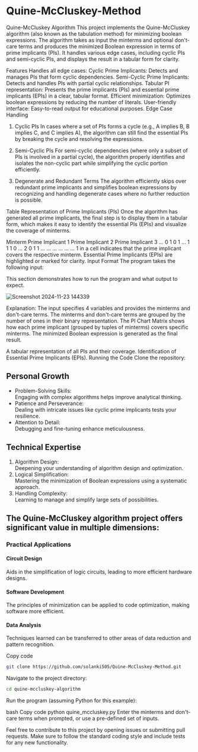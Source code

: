 # Quine-McCluskey-Method
Quine-McCluskey Algorithm
This project implements the Quine-McCluskey algorithm (also known as the tabulation method) for minimizing boolean expressions. The algorithm takes as input the minterms and optional don't-care terms and produces the minimized Boolean expression in terms of prime implicants (PIs). It handles various edge cases, including cyclic PIs and semi-cyclic PIs, and displays the result in a tabular form for clarity.

Features
Handles all edge cases:
Cyclic Prime Implicants: Detects and manages PIs that form cyclic dependencies.
Semi-Cyclic Prime Implicants: Detects and handles PIs with partial cyclic relationships.
Tabular PI representation: Presents the prime implicants (PIs) and essential prime implicants (EPIs) in a clear, tabular format.
Efficient minimization: Optimizes boolean expressions by reducing the number of literals.
User-friendly interface: Easy-to-read output for educational purposes.
Edge Case Handling
1. Cyclic PIs
In cases where a set of PIs forms a cycle (e.g., A implies B, B implies C, and C implies A), the algorithm can still find the essential PIs by breaking the cycle and resolving the expressions.

2. Semi-Cyclic PIs
For semi-cyclic dependencies (where only a subset of PIs is involved in a partial cycle), the algorithm properly identifies and isolates the non-cyclic part while simplifying the cyclic portion efficiently.

3. Degenerate and Redundant Terms
The algorithm efficiently skips over redundant prime implicants and simplifies boolean expressions by recognizing and handling degenerate cases where no further reduction is possible.

Table Representation of Prime Implicants (PIs)
Once the algorithm has generated all prime implicants, the final step is to display them in a tabular form, which makes it easy to identify the essential PIs (EPIs) and visualize the coverage of minterms.

Minterm	Prime Implicant 1	Prime Implicant 2	Prime Implicant 3	...
0	1	0	1	...
1	1	1	0	...
2	0	1	1	...
...	...	...	...	...
1 in a cell indicates that the prime implicant covers the respective minterm.
Essential Prime Implicants (EPIs) are highlighted or marked for clarity.
Input Format
The program takes the following input:

This section demonstrates how to run the program and what output to expect.


![Screenshot 2024-11-23 144339](https://github.com/user-attachments/assets/ea3d113d-b2d9-41b6-b887-3f1189b38826)


Explanation:
The input specifies 4 variables and provides the minterms and don't-care terms.
The minterms and don't-care terms are grouped by the number of ones in their binary representation.
The PI Chart Matrix shows how each prime implicant (grouped by tuples of minterms) covers specific minterms.
The minimized Boolean expression is generated as the final result.

A tabular representation of all PIs and their coverage.
Identification of Essential Prime Implicants (EPIs).
Running the Code
Clone the repository:
## Personal Growth
<ul>
  <li>Problem-Solving Skills: <br>Engaging with complex algorithms helps improve analytical thinking.</li>
  <li>Patience and Perseverance: <br>Dealing with intricate issues like cyclic prime implicants tests your resilience.</li>
  <li>Attention to Detail:<br>Debugging and fine-tuning enhance meticulousness.</li>
</ul>

## Technical Expertise
<ol>
  <li>Algorithm Design: <br>Deepening your understanding of algorithm design and optimization.</li>
 <li>Logical Simplification: <br>Mastering the minimization of Boolean expressions using a systematic approach.</li> 
  <li>Handling Complexity: <br>Learning to manage and simplify large sets of possibilities.</li>
</ol>

## The Quine-McCluskey algorithm project offers significant value in multiple dimensions:

### Practical Applications

#### Circuit Design
Aids in the simplification of logic circuits, leading to more efficient hardware designs.

#### Software Development
The principles of minimization can be applied to code optimization, making software more efficient.

#### Data Analysis
Techniques learned can be transferred to other areas of data reduction and pattern recognition.

Copy code

```bash
git clone https://github.com/solanki505/Quine-McCluskey-Method.git
```
Navigate to the project directory:



```bash
cd quine-mccluskey-algorithm
```
Run the program (assuming Python for this example):

bash
Copy code
python quine_mccluskey.py
Enter the minterms and don't-care terms when prompted, or use a pre-defined set of inputs.

Feel free to contribute to this project by opening issues or submitting pull requests. Make sure to follow the standard coding style and include tests for any new functionality.


